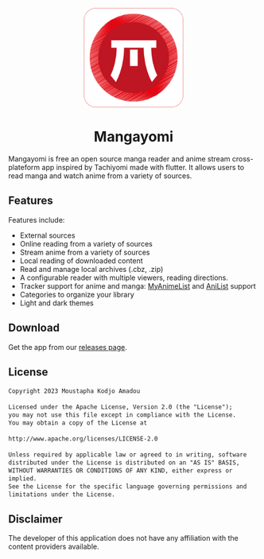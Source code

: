 <p align="center">
 <img width=200px height=200px src="assets/app_icons/icon-red.png"/>
</p>

<h1 align="center"> Mangayomi </h1>

Mangayomi is free an open source manga reader and anime stream cross-plateform app inspired by Tachiyomi made with flutter. It allows users to read manga and watch anime from a variety of sources.

## Features

Features include:
* External sources
* Online reading from a variety of sources
* Stream anime from a variety of sources
* Local reading of downloaded content
* Read and manage local archives (.cbz, .zip)
* A configurable reader with multiple viewers, reading directions.
* Tracker support for anime and manga: [MyAnimeList](https://myanimelist.net/) and [AniList](https://anilist.co/) support
* Categories to organize your library
* Light and dark themes

<!-- ## Screenshots :camera:

### Mobile Screenshots                                                                                                                
| Views    |  Light                                                     |  Dark                                                        |
| -------- | ---------------------------------------------------------- | ------------------------------------------------------------ |
| Library  |  ![mobile_library_light](screenshots/mobile_library_light.png) |![mobile_library_dark](screenshots/mobile_library_dark.png)  |
| Manga    |  ![mobile_manga_light](screenshots/mobile_manga_light.png)     |![mobile_manga_dark](screenshots/mobile_manga_dark.png)      |
| Reader   |  ![mobile_reader_light](screenshots/mobile_reader_light.png)   |![mobile_reader_dark](screenshots/mobile_reader_dark.png) |

### Desktop Screenshots                                                                                                                
| Views    |  Light                                                     |  Dark                                                        |
| -------- | ---------------------------------------------------------- | ------------------------------------------------------------ |
| Library  |  ![desktop_library_light](screenshots/desktop_library_light.png) |![desktop_library_dark](screenshots/desktop_library_dark.png)  |
| Manga    |  ![desktop_manga_light](screenshots/desktop_manga_light.png)     |![desktop_manga_dark](screenshots/desktop_manga_dark.png)      |
| Reader   |  ![desktop_reader_light](screenshots/desktop_reader_light.png)   |![desktop_reader_dark](screenshots/desktop_reader_dark.png) | -->

## Download
Get the app from our [releases page](https://github.com/kodjodevf/mangayomi/releases).

## License

    Copyright 2023 Moustapha Kodjo Amadou

    Licensed under the Apache License, Version 2.0 (the "License");
    you may not use this file except in compliance with the License.
    You may obtain a copy of the License at

    http://www.apache.org/licenses/LICENSE-2.0

    Unless required by applicable law or agreed to in writing, software
    distributed under the License is distributed on an "AS IS" BASIS,
    WITHOUT WARRANTIES OR CONDITIONS OF ANY KIND, either express or implied.
    See the License for the specific language governing permissions and
    limitations under the License.



## Disclaimer

The developer of this application does not have any affiliation with the content providers available.
